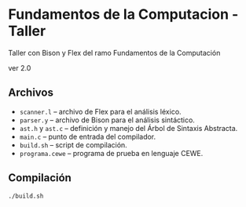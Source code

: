 # Fundamentos de la Computacion - Taller
Taller con Bison y Flex del ramo Fundamentos de la Computación

ver 2.0

## Archivos

- `scanner.l` – archivo de Flex para el análisis léxico.
- `parser.y` – archivo de Bison para el análisis sintáctico.
- `ast.h` y `ast.c` – definición y manejo del Árbol de Sintaxis Abstracta.
- `main.c` – punto de entrada del compilador.
- `build.sh` – script de compilación.
- `programa.cewe` – programa de prueba en lenguaje CEWE.

## Compilación

```bash
./build.sh

